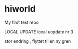 # hiworld
My first test repo

LOCAL UPDATE
local uopdate nr 3

stor endring , flyttet til en ny gren
